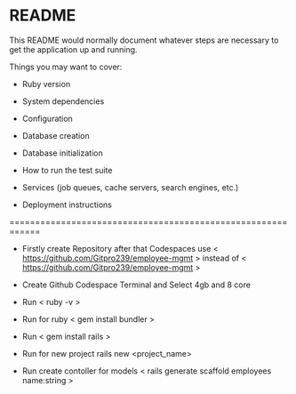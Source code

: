 # README

This README would normally document whatever steps are necessary to get the
application up and running.

Things you may want to cover:

* Ruby version

* System dependencies

* Configuration

* Database creation

* Database initialization

* How to run the test suite

* Services (job queues, cache servers, search engines, etc.)

* Deployment instructions

============================================================
* Firstly create Repository after that Codespaces use < https://github.com/Gitpro239/employee-mgmt > instead of < https://github.com/Gitpro239/employee-mgmt >

* Create Github Codespace Terminal and Select 4gb and 8 core

* Run < ruby -v > 

* Run for ruby < gem install bundler >

* Run < gem install rails >

* Run for new project rails new <project_name>

* Run create contoller for models < rails generate scaffold employees name:string >


